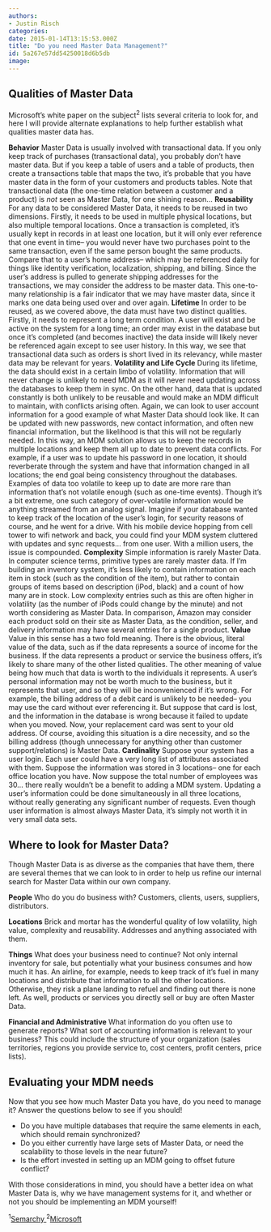 ```yaml
---
authors:
- Justin Risch
categories:
date: 2015-01-14T13:15:53.000Z
title: "Do you need Master Data Management?"
id: 5a267e57dd54250018d6b5db
image: 
---
```


## Qualities of Master Data

 Microsoft’s white paper on the subject<sup>2</sup> lists several criteria to look for, and here I will provide alternate explanations to help further establish what qualities master data has.

**Behavior**
 Master Data is usually involved with transactional data. If you only keep track of purchases (transactional data), you probably don’t have master data. But if you keep a table of users and a table of products, then create a transactions table that maps the two, it’s probable that you have master data in the form of your customers and products tables. Note that transactional data (the one-time relation between a customer and a product) is *not* seen as Master Data, for one shining reason…
**Reusability**
 For any data to be considered Master Data, it needs to be reused in two dimensions. Firstly, it needs to be used in multiple physical locations, but also multiple temporal locations. Once a transaction is completed, it’s usually kept in records in at least one location, but it will only ever reference that one event in time– you would never have two purchases point to the same transaction, even if the same person bought the same products.
 Compare that to a user’s home address– which may be referenced daily for things like identity verification, localization, shipping, and billing. Since the user’s address is pulled to generate shipping addresses for the transactions, we may consider the address to be master data. This one-to-many relationship is a fair indicator that we may have master data, since it marks one data being used over and over again.
**Lifetime**
 In order to be reused, as we covered above, the data must have two distinct qualities. Firstly, it needs to represent a long term condition. A user will exist and be active on the system for a long time; an order may exist in the database but once it’s completed (and becomes inactive) the data inside will likely never be referenced again except to see user history. In this way, we see that transactional data such as orders is short lived in its relevancy, while master data may be relevant for years.
**Volatility and Life Cycle**
 During its lifetime, the data should exist in a certain limbo of volatility. Information that will never change is unlikely to need MDM as it will never need updating across the databases to keep them in sync. On the other hand, data that is updated constantly is both unlikely to be reusable and would make an MDM difficult to maintain, with conflicts arising often. Again, we can look to user account information for a good example of what Master Data should look like. It can be updated with new passwords, new contact information, and often new financial information, but the likelihood is that this will not be regularly needed. In this way, an MDM solution allows us to keep the records in multiple locations and keep them all up to date to prevent data conflicts. For example, if a user was to update his password in one location, it should reverberate through the system and have that information changed in all locations; the end goal being consistency throughout the databases.
 Examples of data too volatile to keep up to date are more rare than information that’s not volatile enough (such as one-time events). Though it’s a bit extreme, one such category of over-volatile information would be anything streamed from an analog signal. Imagine if your database wanted to keep track of the location of the user’s login, for security reasons of course, and he went for a drive. With his mobile device hopping from cell tower to wifi network and back, you could find your MDM system cluttered with updates and sync requests… from one user. With a million users, the issue is compounded.
**Complexity**
 Simple information is rarely Master Data. In computer science terms, primitive types are rarely master data. If I’m building an inventory system, it’s less likely to contain information on each item in stock (such as the condition of the item), but rather to contain groups of items based on description (iPod, black) and a count of how many are in stock. Low complexity entries such as this are often higher in volatility (as the number of iPods could change by the minute) and not worth considering as Master Data. In comparison, Amazon may consider each product sold on their site as Master Data, as the condition, seller, and delivery information may have several entries for a single product.
**Value**
 Value in this sense has a two fold meaning. There is the obvious, literal value of the data, such as if the data represents a source of income for the business. If the data represents a product or service the business offers, it’s likely to share many of the other listed qualities.
 The other meaning of value being how much that data is worth to the individuals it represents. A user’s personal information may not be worth much to the business, but it represents that user, and so they will be inconvenienced if it’s wrong. For example, the billing address of a debit card is unlikely to be needed– you may use the card without ever referencing it. But suppose that card is lost, and the information in the database is wrong because it failed to update when you moved. Now, your replacement card was sent to your old address. Of course, avoiding this situation is a dire necessity, and so the billing address (though unnecessary for anything other than customer support/relations) is Master Data.
**Cardinality**
 Suppose your system has a user login. Each user could have a very long list of attributes associated with them. Suppose the information was stored in 3 locations– one for each office location you have. Now suppose the total number of employees was 30… there really wouldn’t be a benefit to adding a MDM system. Updating a user’s information could be done simultaneously in all three locations, without really generating any significant number of requests. Even though user information is almost always Master Data, it’s simply not worth it in very small data sets.

## Where to look for Master Data?

 Though Master Data is as diverse as the companies that have them, there are several themes that we can look to in order to help us refine our internal search for Master Data within our own company.

**People**
 Who do you do business with? Customers, clients, users, suppliers, distributors.

**Locations**
 Brick and mortar has the wonderful quality of low volatility, high value, complexity and reusability. Addresses and anything associated with them.

**Things**
 What does your business need to continue? Not only internal inventory for sale, but potentially what your business consumes and how much it has. An airline, for example, needs to keep track of it’s fuel in many locations and distribute that information to all the other locations. Otherwise, they risk a plane landing to refuel and finding out there is none left. As well, products or services you directly sell or buy are often Master Data.

**Financial and Administrative**
 What information do you often use to generate reports? What sort of accounting information is relevant to your business? This could include the structure of your organization (sales territories, regions you provide service to, cost centers, profit centers, price lists).

## Evaluating your MDM needs

Now that you see how much Master Data you have, do you need to manage it? Answer the questions below to see if you should!

- Do you have multiple databases that require the same elements in each, which should remain synchronized?
- Do you either currently have large sets of Master Data, or need the scalability to those levels in the near future?
- Is the effort invested in setting up an MDM going to offset future conflict?

 With those considerations in mind, you should have a better idea on what Master Data is, why we have management systems for it, and whether or not you should be implementing an MDM yourself!

<sup>1</sup>[Semarchy ](http://www.semarchy.com/en/overview/what-is-master-data/)
<sup>2</sup>[Microsoft](http://msdn.microsoft.com/en-us/library/bb190163.aspx#mdm04_topic2)
